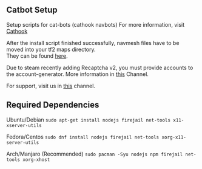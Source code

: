 ## Catbot Setup

Setup scripts for cat-bots (cathook navbots)
For more information, visit [Cathook](https://github.com/nullworks/cathook/)

After the install script finished successfully, navmesh files have to be moved into your tf2 maps directory.  
They can be found [here](https://github.com/nullworks/catbot-database).

Due to steam recently adding Recaptcha v2, you must provide accounts to the account-generator. More information in [this](https://t.me/sag_bot) Channel.

For support, visit us in [this](https://t.me/nullworks) channel.

## Required Dependencies
Ubuntu/Debian
`sudo apt-get install nodejs firejail net-tools x11-xserver-utils`

Fedora/Centos
`sudo dnf install nodejs firejail net-tools xorg-x11-server-utils`

Arch/Manjaro (Recommended)
`sudo pacman -Syu nodejs npm firejail net-tools xorg-xhost`
